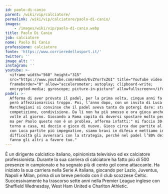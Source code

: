 ```yaml
---
id: paolo-di-canio
parent: /wiki/vip/calciatore/
permalink: /wiki/vip/calciatore/paolo-di-canio/
images:
    - /images/wiki/vip/paolo-di-canio.webp
title: Paolo Di Canio
job: calciatore
nome: Paolo Di Canio
professione: calciatore
fonte: 'https://www.corrieredellosport.it/'
twitter: ''
image_alt: ''
instagram: ''
youtube: >-
  <iframe width="560" height="315"
  src="https://www.youtube.com/embed/EvZYor7xZGI" title="YouTube video player"
  frameborder="0" allow="accelerometer; autoplay; clipboard-write;
  encrypted-media; gyroscope; picture-in-picture" allowfullscreen></iframe>
padel: >-
  Afferma di aver provato il padel, per la prima volta, cinque anni fa senza
  però affezzionarcisi troppo. Poi, l’anno dopo, con un invito di Luca
  Marchegiani si convinse che il padel aveva tanto da potergi dare: strategia,
  competizione, condivisione. Da lì non ha più smesso e ora gioca anche due
  volte al giorno. Giocando a Roma capita di doversi spostare molto per giocare,
  ma per Paolo questo non è un problea, afferma infatti:" mi faccio 30-40 km,
  torno a casa, mi doccio e gioco di nuovo. Gioco circa due partite al giorno,
  con Luca partite più impegnative, siamo bravi in difesa e mettiamo in
  difficoltà gli avversari con la strategia, perché nel padel l’80% dei colpi li
  fanno gli altri a favore tuo."
---
```

È un dirigente calcistico italiano, opinionista televisivo ed ex calciatore professionista. Durante la sua carriera di calciatore ha fatto più di 500 presenze in campionato e ha segnato più di cento gol come attaccante. Ha iniziato la sua carriera nella Serie A italiana, giocando per Lazio, Juventus, Napoli e Milan, prima di un breve periodo con il club scozzese Celtic. Successivamente ha trascorso sette anni nella Premier League inglese con Sheffield Wednesday, West Ham United e Charlton Athletic.